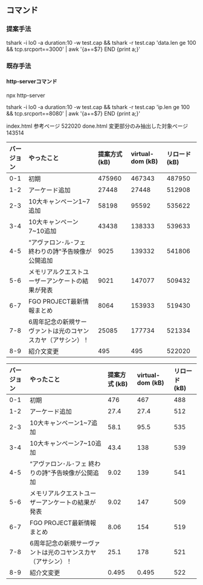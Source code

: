 ## コマンド
### 提案手法
tshark -i lo0 -a duration:10 -w test.cap && tshark -r test.cap 'data.len ge 100 && tcp.srcport==3000' | awk '{a+=$7} END {print a;}'

### 既存手法
#### http-serverコマンド
npx http-server

tshark -i lo0 -a duration:10 -w test.cap && tshark -r test.cap 'ip.len ge 100 && tcp.srcport==8080' | awk '{a+=$7} END {print a;}'

index.html 参考ページ 522020
done.html 変更部分のみ抽出した対象ページ 143514


| バージョン | やったこと | 提案方式 (kB)| virtual-dom (kB) | リロード (kB)|
| :--- | :--- | :--- | :--- | :--- |
0-1 | 初期 | 475960| 467343 | 487950
1-2 | アーケード追加 | 27448 | 27448 | 512908
2-3 | 10大キャンペーン1~7追加 | 58198 | 95592  | 535622
3-4 | 10大キャンペーン7~10追加 | 43438 | 138333 | 539633
4-5 | “アヴァロン･ル･フェ 終わりの詩”予告映像が公開追加 | 9025 | 139332 | 541806
5-6 | メモリアルクエストユーザーアンケートの結果が発表 | 9021|147077 | 509432
6-7 | FGO PROJECT最新情報まとめ | 8064 | 153933 | 519430
7-8 | 6周年記念の新規サーヴァントは光のコヤンスカヤ（アサシン）！ | 25085| 177734 | 521334
8-9 | 紹介文変更 | 495| 495 | 522020

| バージョン | やったこと | 提案方式 (kB)| virtual-dom (kB) | リロード (kB)|
| :--- | :--- | :--- | :--- | :--- |
0-1 | 初期 | 476| 467 | 488
1-2 | アーケード追加 | 27.4 | 27.4 | 512
2-3 | 10大キャンペーン1~7追加 | 58.1 | 95.5  | 535
3-4 | 10大キャンペーン7~10追加 | 43.4 | 138 | 539
4-5 | “アヴァロン･ル･フェ 終わりの詩”予告映像が公開追加 | 9.02 | 139 | 541
5-6 | メモリアルクエストユーザーアンケートの結果が発表 | 9.02|147 | 509
6-7 | FGO PROJECT最新情報まとめ | 8.06 | 154 | 519
7-8 | 6周年記念の新規サーヴァントは光のコヤンスカヤ（アサシン）！ | 25.1| 178 | 521
8-9 | 紹介文変更 | 0.495| 0.495 | 522